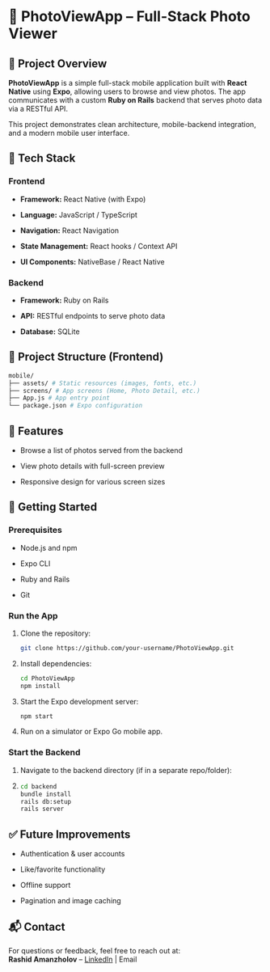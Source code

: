📸 PhotoViewApp – Full-Stack Photo Viewer
=========================================

📝 Project Overview
-------------------

**PhotoViewApp** is a simple full-stack mobile application built with **React Native** using **Expo**, allowing users to browse and view photos. The app communicates with a custom **Ruby on Rails** backend that serves photo data via a RESTful API.

This project demonstrates clean architecture, mobile-backend integration, and a modern mobile user interface.

🚀 Tech Stack
-------------

### Frontend

*   **Framework:** React Native (with Expo)
    
*   **Language:** JavaScript / TypeScript
    
*   **Navigation:** React Navigation
    
*   **State Management:** React hooks / Context API
    
*   **UI Components:** NativeBase / React Native 
    

### Backend

*   **Framework:** Ruby on Rails
    
*   **API:** RESTful endpoints to serve photo data
    
*   **Database:** SQLite
    

📂 Project Structure (Frontend)
-------------------------------

```bash
mobile/
├── assets/ # Static resources (images, fonts, etc.) 
├── screens/ # App screens (Home, Photo Detail, etc.) 
├── App.js # App entry point 
└── package.json # Expo configuration
``` 

📸 Features
-----------

*   Browse a list of photos served from the backend
    
*   View photo details with full-screen preview
        
*   Responsive design for various screen sizes
    

🔧 Getting Started
------------------

### Prerequisites

*   Node.js and npm
    
*   Expo CLI
    
*   Ruby and Rails
    
*   Git
    

### Run the App

1.  Clone the repository:
        
    ```bash
    git clone https://github.com/your-username/PhotoViewApp.git
    ``` 
    
3.  Install dependencies:
    
        
    ```bash
    cd PhotoViewApp
    npm install
    ``` 
    
4.  Start the Expo development server:

    ```bash
    npm start
    ```
    
5.  Run on a simulator or Expo Go mobile app.
    

### Start the Backend

1.  Navigate to the backend directory (if in a separate repo/folder):
2.  
    ```bash
    cd backend
    bundle install
    rails db:setup
    rails server
    ``` 
    

✅ Future Improvements
---------------------

*   Authentication & user accounts
    
*   Like/favorite functionality
    
*   Offline support
    
*   Pagination and image caching
    

📬 Contact
----------

For questions or feedback, feel free to reach out at:  
**Rashid Amanzholov** – [LinkedIn](https://www.linkedin.com/in/your-profile/) | Email



